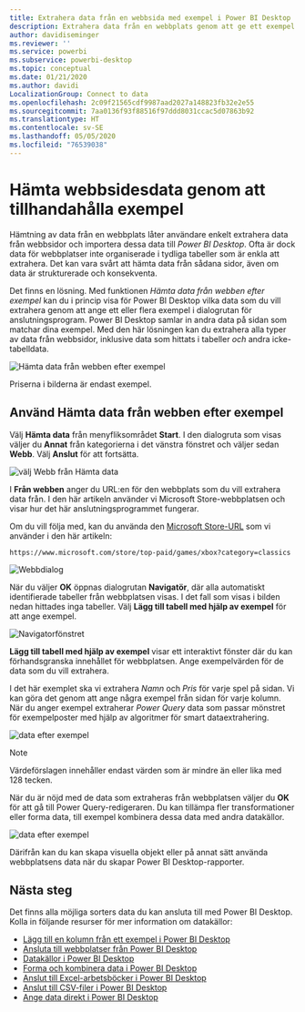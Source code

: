 ```yaml
---
title: Extrahera data från en webbsida med exempel i Power BI Desktop
description: Extrahera data från en webbplats genom att ge ett exempel på vad du vill hämta
author: davidiseminger
ms.reviewer: ''
ms.service: powerbi
ms.subservice: powerbi-desktop
ms.topic: conceptual
ms.date: 01/21/2020
ms.author: davidi
LocalizationGroup: Connect to data
ms.openlocfilehash: 2c09f21565cdf9987aad2027a148823fb32e2e55
ms.sourcegitcommit: 7aa0136f93f88516f97ddd8031ccac5d07863b92
ms.translationtype: HT
ms.contentlocale: sv-SE
ms.lasthandoff: 05/05/2020
ms.locfileid: "76539038"
---
```

# <a name="get-webpage-data-by-providing-examples"></a>Hämta webbsidesdata genom att tillhandahålla exempel

Hämtning av data från en webbplats låter användare enkelt extrahera data från webbsidor och importera dessa data till *Power BI Desktop*. Ofta är dock data för webbplatser inte organiserade i tydliga tabeller som är enkla att extrahera. Det kan vara svårt att hämta data från sådana sidor, även om data är strukturerade och konsekventa.

Det finns en lösning. Med funktionen *Hämta data från webben efter exempel* kan du i princip visa för Power BI Desktop vilka data som du vill extrahera genom att ange ett eller flera exempel i dialogrutan för anslutningsprogram. Power BI Desktop samlar in andra data på sidan som matchar dina exempel. Med den här lösningen kan du extrahera alla typer av data från webbsidor, inklusive data som hittats i tabeller *och* andra icke-tabelldata.

![Hämta data från webben efter exempel](media/desktop-connect-to-web-by-example/web-by-example_01.png)

Priserna i bilderna är endast exempel.

## <a name="using-get-data-from-web-by-example"></a>Använd Hämta data från webben efter exempel

Välj **Hämta data** från menyfliksområdet **Start**. I den dialogruta som visas väljer du **Annat** från kategorierna i det vänstra fönstret och väljer sedan **Webb**. Välj **Anslut** för att fortsätta.

![välj Webb från Hämta data](media/desktop-connect-to-web-by-example/web-by-example_03.png)

I **Från webben** anger du URL:en för den webbplats som du vill extrahera data från. I den här artikeln använder vi Microsoft Store-webbplatsen och visar hur det här anslutningsprogrammet fungerar.

Om du vill följa med, kan du använda den [Microsoft Store-URL](https://www.microsoft.com/store/top-paid/games/xbox?category=classics) som vi använder i den här artikeln:

    https://www.microsoft.com/store/top-paid/games/xbox?category=classics

![Webbdialog](media/desktop-connect-to-web-by-example/web-by-example_04.png)

När du väljer **OK** öppnas dialogrutan **Navigatör**, där alla automatiskt identifierade tabeller från webbplatsen visas. I det fall som visas i bilden nedan hittades inga tabeller. Välj **Lägg till tabell med hjälp av exempel** för att ange exempel.

![Navigatorfönstret](media/desktop-connect-to-web-by-example/web-by-example_05.png)

**Lägg till tabell med hjälp av exempel** visar ett interaktivt fönster där du kan förhandsgranska innehållet för webbplatsen. Ange exempelvärden för de data som du vill extrahera.

I det här exemplet ska vi extrahera *Namn* och *Pris* för varje spel på sidan. Vi kan göra det genom att ange några exempel från sidan för varje kolumn. När du anger exempel extraherar *Power Query* data som passar mönstret för exempelposter med hjälp av algoritmer för smart dataextrahering.

![data efter exempel](media/desktop-connect-to-web-by-example/web-by-example_06.png)

> [!NOTE]
> Värdeförslagen innehåller endast värden som är mindre än eller lika med 128 tecken.

När du är nöjd med de data som extraheras från webbplatsen väljer du **OK** för att gå till Power Query-redigeraren. Du kan tillämpa fler transformationer eller forma data, till exempel kombinera dessa data med andra datakällor.

![data efter exempel](media/desktop-connect-to-web-by-example/web-by-example_07.png)

Därifrån kan du kan skapa visuella objekt eller på annat sätt använda webbplatsens data när du skapar Power BI Desktop-rapporter.

## <a name="next-steps"></a>Nästa steg

Det finns alla möjliga sorters data du kan ansluta till med Power BI Desktop. Kolla in följande resurser för mer information om datakällor:

* [Lägg till en kolumn från ett exempel i Power BI Desktop](desktop-add-column-from-example.md)
* [Ansluta till webbplatser från Power BI Desktop](desktop-connect-to-web.md)
* [Datakällor i Power BI Desktop](desktop-data-sources.md)
* [Forma och kombinera data i Power BI Desktop](desktop-shape-and-combine-data.md)
* [Anslut till Excel-arbetsböcker i Power BI Desktop](desktop-connect-excel.md)
* [Anslut till CSV-filer i Power BI Desktop](desktop-connect-csv.md)
* [Ange data direkt i Power BI Desktop](desktop-enter-data-directly-into-desktop.md)
